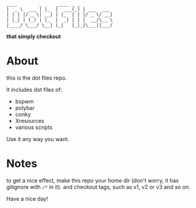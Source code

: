  ```
 ____        _     _____ _ _
|  _ \  ___ | |_  |  ___(_) | ___  ___
| | | |/ _ \| __| | |_  | | |/ _ \/ __|
| |_| | (_) | |_  |  _| | | |  __/\__ \
|____/ \___/ \__| |_|   |_|_|\___||___/
```
**that simply checkout**

# About

this is the dot files repo.

It includes dot files of:

* bspwm
* polybar
* conky
* Xresources
* various scripts

Use it any way you want.

# Notes

to get a nice effect,
make this repo your home dir
(don't worry, it has gitignore with `/*` in it).
and checkout tags, such as v1, v2 or v3 and so on.

Have a nice day!
